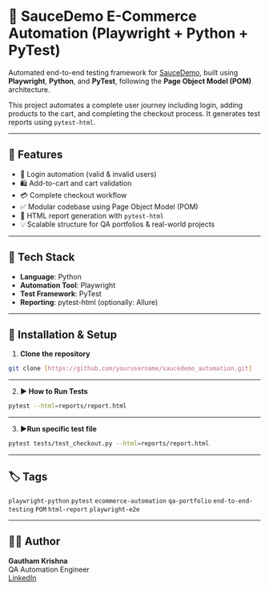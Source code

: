 # 🧪 SauceDemo E-Commerce Automation (Playwright + Python + PyTest)

Automated end-to-end testing framework for [SauceDemo](https://www.saucedemo.com/), built using **Playwright**, **Python**, and **PyTest**, following the **Page Object Model (POM)** architecture.

This project automates a complete user journey including login, adding products to the cart, and completing the checkout process. It generates test reports using `pytest-html`.

---

## 🚀 Features

- 🔐 Login automation (valid & invalid users)
- 🛍️ Add-to-cart and cart validation
- 💳 Complete checkout workflow
- ✅ Modular codebase using Page Object Model (POM)
- 📄 HTML report generation with `pytest-html`
- 💡 Scalable structure for QA portfolios & real-world projects

---
## 🧰 Tech Stack

- **Language**: Python
- **Automation Tool**: Playwright
- **Test Framework**: PyTest
- **Reporting**: pytest-html (optionally: Allure)

---

## 🔧 Installation & Setup

1. **Clone the repository**
```bash
git clone [https://github.com/yourusername/saucedemo_automation.git]
```
---

2. **▶️ How to Run Tests**
```bash
pytest --html=reports/report.html
```
---
3. **▶️Run specific test file**
```bash
pytest tests/test_checkout.py --html=reports/report.html
```
---


## 🏷️ Tags

`playwright-python` `pytest` `ecommerce-automation` `qa-portfolio` `end-to-end-testing` `POM` `html-report` `playwright-e2e`

---

## 👨‍💻 Author

**Gautham Krishna**  
QA Automation Engineer  
[LinkedIn](https://in.linkedin.com/in/gautham-krishna-r-97a318314)

